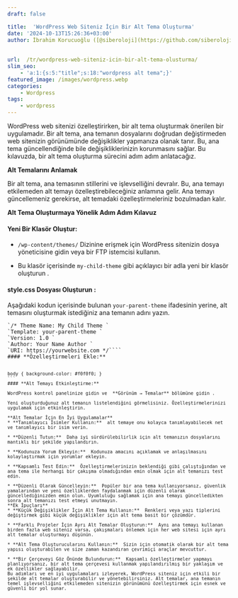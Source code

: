 ```yaml
---
draft: false

title:  'WordPress Web Siteniz İçin Bir Alt Tema Oluşturma'
date: '2024-10-13T15:26:36+03:00'
author: İbrahim Korucuoğlu ([@siberoloji](https://github.com/siberoloji))
 
 
url:  /tr/wordpress-web-siteniz-icin-bir-alt-tema-olusturma/ 
slim_seo:
    - 'a:1:{s:5:"title";s:18:"wordpress alt tema";}'
featured_image: /images/wordpress.webp
categories:
    - Wordpress
tags:
    - wordpress
---
```

<a href="https://www.siberoloji.com/author/blogwriter/"></a>WordPress web sitenizi özelleştirirken, bir alt tema oluşturmak önerilen bir uygulamadır. Bir alt tema, ana temanın dosyalarını doğrudan değiştirmeden web sitenizin görünümünde değişiklikler yapmanıza olanak tanır. Bu, ana tema güncellendiğinde bile değişikliklerinizin korunmasını sağlar. Bu kılavuzda, bir alt tema oluşturma sürecini adım adım anlatacağız.

**Alt Temalarını Anlamak**

Bir alt tema, ana temasının stillerini ve işlevselliğini devralır. Bu, ana temayı etkilemeden alt temayı özelleştirebileceğiniz anlamına gelir. Ana temayı güncellemeniz gerekirse, alt temadaki özelleştirmeleriniz bozulmadan kalır.

**Alt Tema Oluşturmaya Yönelik Adım Adım Kılavuz**
#### **Yeni Bir Klasör Oluştur:**
* `/wp-content/themes/` Dizinine erişmek için WordPress sitenizin dosya yöneticisine gidin veya bir FTP istemcisi kullanın.

* Bu klasör içerisinde `my-child-theme` gibi açıklayıcı bir adla yeni bir klasör oluşturun .

#### **style.css** **Dosyası Oluşturun :**

Aşağıdaki kodun içerisinde bulunan `your-parent-theme` ifadesinin yerine, alt temasını oluşturmak istediğiniz ana temanın adını yazın.
<!-- wp:code -->
<pre class="wp-block-code"><code lang="css" class="language-css">`/* Theme Name: My Child Theme `
`Template: your-parent-theme `
`Version: 1.0 `
`Author: Your Name Author `
`URI: https://yourwebsite.com */````
#### **Özelleştirmeleri Ekle:**
<!-- wp:code -->
<pre class="wp-block-code"><code lang="css" class="language-css">body { background-color: #f0f0f0; }
```
#### **Alt Temayı Etkinleştirme:**

WordPress kontrol panelinize gidin ve  **Görünüm → Temalar** bölümüne gidin .

Yeni oluşturduğunuz alt temanın listelendiğini görmelisiniz. Özelleştirmelerinizi uygulamak için etkinleştirin.

**Alt Temalar İçin En İyi Uygulamalar**
* **Tanımlayıcı İsimler Kullanın:**  alt temaye onu kolayca tanımlayabilecek net ve tanımlayıcı bir isim verin.

* **Düzenli Tutun:**  Daha iyi sürdürülebilirlik için alt temanızın dosyalarını mantıklı bir şekilde yapılandırın.

* **Kodunuza Yorum Ekleyin:**  Kodunuza amacını açıklamak ve anlaşılmasını kolaylaştırmak için yorumlar ekleyin.

* **Kapsamlı Test Edin:**  Özelleştirmelerinizin beklendiği gibi çalıştığından ve ana tema ile herhangi bir çakışma olmadığından emin olmak için alt temanızı test edin.

* **Düzenli Olarak Güncelleyin:**  Popüler bir ana tema kullanıyorsanız, güvenlik yamalarından ve yeni özelliklerden faydalanmak için düzenli olarak güncellediğinizden emin olun. Uyumluluğu sağlamak için ana temayı güncelledikten sonra alt temanızı test etmeyi unutmayın.
**Ek İpuçları**
* **Küçük Değişiklikler İçin Alt Tema Kullanın:**  Renkleri veya yazı tiplerini değiştirmek gibi küçük değişiklikler için alt tema basit bir çözümdür.

* **Farklı Projeler İçin Ayrı Alt Temalar Oluşturun:**  Aynı ana temayı kullanan birden fazla web siteniz varsa, çakışmaları önlemek için her web sitesi için ayrı alt temalar oluşturmayı düşünün.

* **Alt Tema Oluşturucularını Kullanın:**  Sizin için otomatik olarak bir alt tema yapısı oluşturabilen ve size zaman kazandıran çevrimiçi araçlar mevcuttur.

* **Bir Çerçeveyi Göz Önünde Bulundurun:**  Kapsamlı özelleştirmeler yapmayı planlıyorsanız, bir alt tema çerçevesi kullanmak yapılandırılmış bir yaklaşım ve ek özellikler sağlayabilir.
Bu adımları ve en iyi uygulamaları izleyerek, WordPress siteniz için etkili bir şekilde alt temalar oluşturabilir ve yönetebilirsiniz. Alt temalar, ana temanın temel işlevselliğini etkilemeden sitenizin görünümünü özelleştirmek için esnek ve güvenli bir yol sunar.<a href="https://www.facebook.com/sharer.php?u=https%3A%2F%2Fwww.siberoloji.com%2Fcreating-a-child-theme-for-your-wordpress-website-a-step-by-step-guide%2F" target="_blank" rel="noreferrer noopener"></a>
